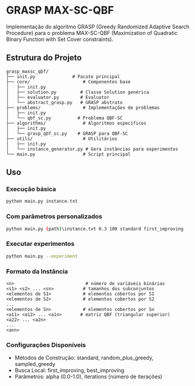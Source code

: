 # GRASP MAX-SC-QBF

Implementação do algoritmo GRASP (Greedy Randomized Adaptive Search Procedure) para o problema MAX-SC-QBF (Maximization of Quadratic Binary Function with Set Cover constraints).

## Estrutura do Projeto

```text
grasp_maxsc_qbf/
├── init.py              # Pacote principal
├── core/                    # Componentes base
│   ├── init.py
│   ├── solution.py         # Classe Solution genérica
│   ├── evaluator.py        # Evaluator
│   └── abstract_grasp.py   # GRASP abstrato
├── problems/                # Implementações de problemas
│   ├── init.py
│   └── qbf_sc.py          # Problema QBF-SC
├── algorithms/              # Algoritmos específicos
│   ├── init.py
│   └── grasp_qbf_sc.py    # GRASP para QBF-SC
├── utils/                   # Utilitários
│   ├── init.py
│   └── instance_generator.py # Gera instâncias para experimentos
└── main.py                  # Script principal
```

## Uso
### Execução básica
```bash
python main.py instance.txt
```

### Com parâmetros personalizados
```bash
python main.py (path)\instance.txt 0.3 100 standard first_improving
```

### Executar experimentos
```bash
python main.py --experiment
```

### Formato da Instância
```text
<n>                           # número de variáveis binárias
<s1> <s2> ... <sn>           # tamanhos dos subconjuntos
<elementos de S1>            # elementos cobertos por S1
<elementos de S2>            # elementos cobertos por S2
...
<elementos de Sn>            # elementos cobertos por Sn
<a11> <a12> ... <a1n>       # matriz QBF (triangular superior)
<a22> ... <a2n>
...
<ann>
```

### Configurações Disponíveis
- Métodos de Construção: standard, random_plus_greedy, sampled_greedy
- Busca Local: first_improving, best_improving
- Parâmetros: alpha (0.0-1.0), iterations (número de iterações)


